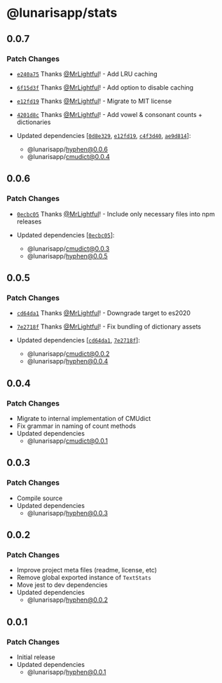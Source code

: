 # @lunarisapp/stats

## 0.0.7

### Patch Changes

- [`e240a75`](https://github.com/LunarisApp/text-tools/commit/e240a75426bb369e3b264b1b538a30901062bebe) Thanks [@MrLightful](https://github.com/MrLightful)! - Add LRU caching

- [`6f15d3f`](https://github.com/LunarisApp/text-tools/commit/6f15d3f102e251847ebdecc8d4654e180869d0f7) Thanks [@MrLightful](https://github.com/MrLightful)! - Add option to disable caching

- [`e12fd19`](https://github.com/LunarisApp/text-tools/commit/e12fd19b13dc45c61a684a001eede2b255a1aa56) Thanks [@MrLightful](https://github.com/MrLightful)! - Migrate to MIT license

- [`4201d8c`](https://github.com/LunarisApp/text-tools/commit/4201d8c37b779aebe602b4b0b004d03ac409a001) Thanks [@MrLightful](https://github.com/MrLightful)! - Add vowel & consonant counts + dictionaries

- Updated dependencies [[`0d8e329`](https://github.com/LunarisApp/text-tools/commit/0d8e3297b8a001816d5e4fef9f2580ed81d83345), [`e12fd19`](https://github.com/LunarisApp/text-tools/commit/e12fd19b13dc45c61a684a001eede2b255a1aa56), [`c4f3d40`](https://github.com/LunarisApp/text-tools/commit/c4f3d400629995869115d6663fcb1513701df1f0), [`ae9d814`](https://github.com/LunarisApp/text-tools/commit/ae9d81453b4da7b561256536f3ad09ac5d63edcd)]:
  - @lunarisapp/hyphen@0.0.6
  - @lunarisapp/cmudict@0.0.4

## 0.0.6

### Patch Changes

- [`0ecbc05`](https://github.com/LunarisApp/text-tools/commit/0ecbc050cb67f9e841a584ec6aae4c20d4bfaa52) Thanks [@MrLightful](https://github.com/MrLightful)! - Include only necessary files into npm releases

- Updated dependencies [[`0ecbc05`](https://github.com/LunarisApp/text-tools/commit/0ecbc050cb67f9e841a584ec6aae4c20d4bfaa52)]:
  - @lunarisapp/cmudict@0.0.3
  - @lunarisapp/hyphen@0.0.5

## 0.0.5

### Patch Changes

- [`cd64da1`](https://github.com/LunarisApp/text-tools/commit/cd64da18993b790ea543286eafcc870bcf7aa4a3) Thanks [@MrLightful](https://github.com/MrLightful)! - Downgrade target to es2020

- [`7e2718f`](https://github.com/LunarisApp/text-tools/commit/7e2718fd9959b66e1fc0912e15b1ad340fde7be3) Thanks [@MrLightful](https://github.com/MrLightful)! - Fix bundling of dictionary assets

- Updated dependencies [[`cd64da1`](https://github.com/LunarisApp/text-tools/commit/cd64da18993b790ea543286eafcc870bcf7aa4a3), [`7e2718f`](https://github.com/LunarisApp/text-tools/commit/7e2718fd9959b66e1fc0912e15b1ad340fde7be3)]:
  - @lunarisapp/cmudict@0.0.2
  - @lunarisapp/hyphen@0.0.4

## 0.0.4

### Patch Changes

- Migrate to internal implementation of CMUdict
- Fix grammar in naming of count methods
- Updated dependencies
  - @lunarisapp/cmudict@0.0.1

## 0.0.3

### Patch Changes

- Compile source
- Updated dependencies
  - @lunarisapp/hyphen@0.0.3

## 0.0.2

### Patch Changes

- Improve project meta files (readme, license, etc)
- Remove global exported instance of `TextStats`
- Move jest to dev dependencies
- Updated dependencies
  - @lunarisapp/hyphen@0.0.2

## 0.0.1

### Patch Changes

- Initial release
- Updated dependencies
  - @lunarisapp/hyphen@0.0.1
